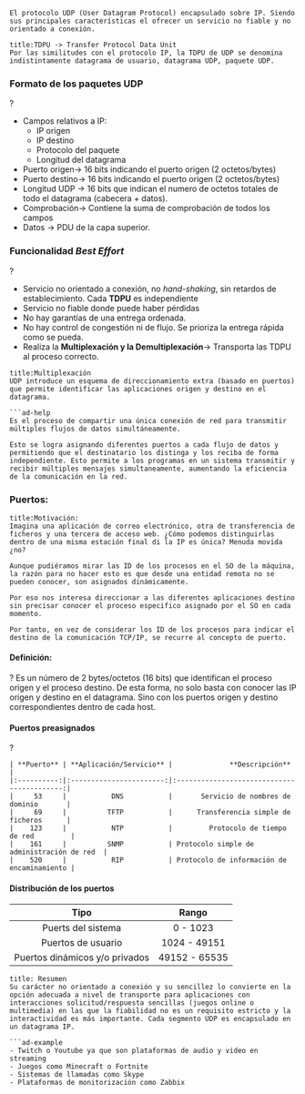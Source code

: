 ```ad-info
El protocolo UDP (User Datagram Protocol) encapsulado sobre IP. Siendo sus principales características el ofrecer un servicio no fiable y no orientado a conexión.
```

```ad-important
title:TDPU -> Transfer Protocol Data Unit
Por las similitudes con el protocolo IP, la TDPU de UDP se denomina indistintamente datagrama de usuario, datagrama UDP, paquete UDP.
```

### Formato de los paquetes UDP
?
- Campos relativos a IP:
	- IP origen
	- IP destino
	- Protocolo del paquete
	- Longitud del datagrama
- Puerto origen-> 16 bits indicando el puerto origen (2 octetos/bytes)
- Puerto destino-> 16 bits indicando el puerto origen (2 octetos/bytes)
- Longitud UDP -> 16 bits que indican el numero de octetos totales de todo el datagrama (cabecera + datos).
- Comprobación-> Contiene la suma de comprobación de todos los campos
- Datos -> PDU de la capa superior.

### Funcionalidad *Best Effort*
?
- Servicio no orientado a conexión, no *hand-shaking*, sin retardos de establecimiento. Cada **TDPU** es independiente
- Servicio no fiable donde puede haber pérdidas
- No hay garantías de una entrega ordenada.
- No hay control de congestión ni de flujo. Se prioriza la entrega rápida como se pueda.
- Realiza la **Multiplexación y la Demultiplexación**-> Transporta las TDPU al proceso correcto.

```ad-seealso
title:Multiplexación
UDP introduce un esquema de direccionamiento extra (basado en puertos) que permite identificar las aplicaciones origen y destino en el datagrama.

```ad-help
Es el proceso de compartir una única conexión de red para transmitir múltiples flujos de datos simultáneamente.

Esto se logra asignando diferentes puertos a cada flujo de datos y permitiendo que el destinatario los distinga y los reciba de forma independiente. Esto permite a los programas en un sistema transmitir y recibir múltiples mensajes simultaneamente, aumentando la eficiencia de la comunicación en la red.

```

### Puertos:
```ad-abstract
title:Motivación:
Imagina una aplicación de correo electrónico, otra de transferencia de ficheros y una tercera de acceso web. ¿Cómo podemos distinguirlas dentro de una misma estación final di la IP es única? Menuda movida ¿no?

Aunque pudiéramos mirar las ID de los procesos en el SO de la máquina, la razón para no hacer esto es que desde una entidad remota no se pueden conocer, son asignados dinámicamente.

Por eso nos interesa direccionar a las diferentes aplicaciones destino sin precisar conocer el proceso especifico asignado por el SO en cada momento.

Por tanto, en vez de considerar los ID de los procesos para indicar el destino de la comunicación TCP/IP, se recurre al concepto de puerto.
```

#### Definición:
?
Es un número de 2 bytes/octetos (16 bits) que identifican el proceso origen y el proceso destino.
De esta forma, no solo basta con conocer las IP origen y destino en el datagrama. Sino con los puertos origen y destino correspondientes dentro de cada host.

#### Puertos preasignados
?
```ad-important
| **Puerto** | **Aplicación/Servicio** |              **Descripción**               |
|:----------:|:-----------------------:|:------------------------------------------:|
|     53     |           DNS           |       Servicio de nombres de dominio       |
|     69     |          TFTP           |      Transferencia simple de ficheros      |
|    123     |           NTP           |         Protocolo de tiempo de red         |
|    161     |          SNMP           | Protocolo simple de administración de red  |
|    520     |           RIP           | Protocolo de información de encaminamiento |

```


#### Distribución de los puertos
|              Tipo              |     Rango     |
|:------------------------------:|:-------------:|
|       Puerts del sistema       |   0 - 1023    |
|       Puertos de usuario       | 1024 - 49151  |
| Puertos dinámicos y/o privados | 49152 - 65535 |



```ad-summary
title: Resumen
Su carácter no orientado a conexión y su sencillez lo convierte en la opción adecuada a nivel de transporte para aplicaciones con interacciones solicitud/respuesta sencillas (juegos online o multimedia) en las que la fiabilidad no es un requisito estricto y la interactividad es más importante. Cada segmento UDP es encapsulado en un datagrama IP.

```ad-example
- Twitch o Youtube ya que son plataformas de audio y video en streaming
- Juegos como Minecraft o Fortnite
- Sistemas de llamadas como Skype
- Plataformas de monitorización como Zabbix
```

